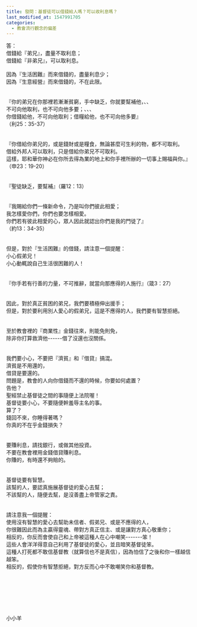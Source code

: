 ```yaml
---
title: 發問：基督徒可以借錢給人嗎？可以收利息嗎？
last_modified_at: 1547991705
categories:
  - 教會流行觀念的偏差
---
```


答：<br>借錢給『弟兄』，盡量不取利息；<br>借錢給『非弟兄』，可以取利息。<br><!--more--> <br>因為『生活困難』而來借錢的，盡量利息少；<br>因為『生意經營』而來借錢的，不在此限。<br><br><br>『你的弟兄在你那裡若漸漸貧窮，手中缺乏，你就要幫補他，、、<br>不可向他取利，也不可向他多要；、、、<br>你借錢給他，不可向他取利；借糧給他，也不可向他多要』<br>（利25：35-37）<br><br><br>『你借給你弟兄的，或是錢財或是糧食，無論甚麼可生利的物，都不可取利。<br>借給外邦人可以取利，只是借給你弟兄不可取利。<br>這樣，耶和華你神必在你所去得為業的地上和你手裡所辦的一切事上賜福與你。』<br>（申23：19-20）<br><br><br>『聖徒缺乏，要幫補』（羅12：13）<br><br><br>『我賜給你們一條新命令，乃是叫你們彼此相愛；<br>我怎樣愛你們，你們也要怎樣相愛。<br>你們若有彼此相愛的心，眾人因此就認出你們是我的門徒了』<br>（約13：34-35）<br><br><br>但是，對於『生活困難』的借錢，請注意一個提醒： <br>小心假弟兄！<br>小心動輒說自己生活很困難的人！<br><br><br>『你手若有行善的力量，不可推辭，就當向那應得的人施行』（箴3：27）<br><br><br>因此，對於真正貧困的弟兄，我們要積極伸出援手；<br>但是，對於要利用別人愛心的假弟兄，這是不應得的人，我們要有智慧拒絕。<br><br><br>至於教會裡的『商業性』金錢往來，則能免則免，<br>除非你打算救濟他------借了沒還也沒關係。<br><br><br>我們要小心，不要把『濟貧』和『借貸』搞混。<br>濟貧是不用還的，<br>借貸是要還的。<br>問題是，教會的人向你借錢而不還的時候，你要如何處置？<br>告他？<br>聖經禁止基督徒之間的事隨便上法院喔！<br>基督徒要小心，不要隨便幹羞辱主名的事。<br>算了？<br>錢回不來，你睡得著嗎？<br>你真的不在乎金錢損失？<br><br><br>要賺利息，請找銀行，或做其他投資。<br>不要在教會裡用金錢借貸賺利息。<br>你賺的，有時還不夠賠的。<br><br><br>基督徒要有智慧。<br>該幫的人，要認真施展基督徒的愛心去幫；<br>不該幫的人，隨便去幫，是沒善盡上帝管家之責。<br><br><br>請注意我一個提醒：<br>使用沒有智慧的愛心去幫助未信者、假弟兄、或是不應得的人，<br>你很難因此而為主贏得靈魂、帶對方真正信主、或是讓對方真心敬重你；<br>相反的，你反而會使自己和上帝被這種人在心中嘲笑-------笨！<br>這些人會洋洋得意自己利用了基督徒的愛心，並且暗笑基督徒笨。<br>這種人打死都不敢信基督教（就算信也不是真信），因為怕信了之後和你一樣越信越笨。<br>相反的，假使你有智慧拒絕，對方反而心中不敢嘲笑你和基督教。<br><br><br><br><br><br><br><br>小小羊<br><br><br><br><br><br>

